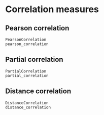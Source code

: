 # Correlation measures

## Pearson correlation

```@docs
PearsonCorrelation
pearson_correlation
```

## Partial correlation

```@docs
PartialCorrelation
partial_correlation
```

## Distance correlation

```@docs
DistanceCorrelation
distance_correlation
```
